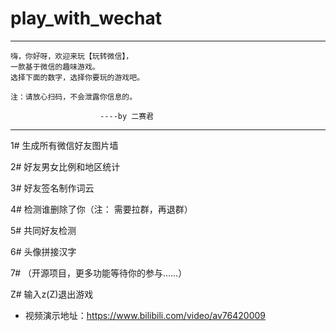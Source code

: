 # play_with_wechat

 ------------------------------------------------
    嗨，你好呀，欢迎来玩【玩转微信】，
    一款基于微信的趣味游戏。
    选择下面的数字，选择你要玩的游戏吧。
    
    注：请放心扫码，不会泄露你信息的。
    
                        ----by 二赛君  
------------------------------------------------

1# 生成所有微信好友图片墙

2# 好友男女比例和地区统计

3# 好友签名制作词云

4# 检测谁删除了你（注： 需要拉群，再退群）

5# 共同好友检测

6# 头像拼接汉字

7# （开源项目，更多功能等待你的参与……）

Z# 输入z(Z)退出游戏

- 视频演示地址：https://www.bilibili.com/video/av76420009
